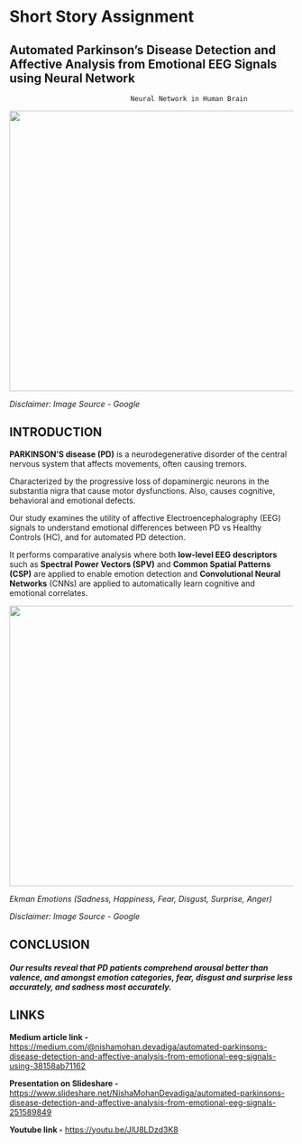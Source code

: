 # Short Story Assignment
## Automated Parkinson’s Disease Detection and Affective Analysis from Emotional EEG Signals using Neural Network &nbsp;

                                  Neural Network in Human Brain
 
  <img src="https://media.giphy.com/media/9N2UvCx7wXLnG/giphy.gif" width="800" height="497">

*Disclaimer: Image Source - Google*

## INTRODUCTION
              
**PARKINSON’S disease (PD)** is a neurodegenerative disorder of the central nervous system that affects movements, often causing tremors. 

Characterized by the progressive loss of dopaminergic neurons in the substantia nigra that cause motor dysfunctions. Also, causes cognitive, behavioral and emotional defects.

 Our study examines the utility of affective Electroencephalography (EEG) signals to understand emotional differences between PD vs Healthy Controls (HC), and for automated PD detection.

It performs comparative analysis where both **low-level EEG descriptors** such as **Spectral Power Vectors (SPV)** and **Common Spatial Patterns (CSP)** are applied to enable emotion detection and **Convolutional Neural Networks** (CNNs) are applied to automatically learn cognitive and emotional correlates.

<img src="https://media.giphy.com/media/8ExdHaMMOeJUc/giphy.gif" width="800" height="497">  

*Ekman Emotions (Sadness, Happiness, Fear, Disgust, Surprise, Anger)*



*Disclaimer: Image Source - Google*

## CONCLUSION                                                           
        
#### *Our results reveal that PD patients comprehend arousal better than valence, and amongst emotion categories, fear, disgust and surprise less accurately, and sadness most accurately.*


## LINKS                                                           


**Medium article link -** https://medium.com/@nishamohan.devadiga/automated-parkinsons-disease-detection-and-affective-analysis-from-emotional-eeg-signals-using-38158ab71162

**Presentation on Slideshare -** https://www.slideshare.net/NishaMohanDevadiga/automated-parkinsons-disease-detection-and-affective-analysis-from-emotional-eeg-signals-251589849

**Youtube link -** https://youtu.be/JlU8LDzd3K8
